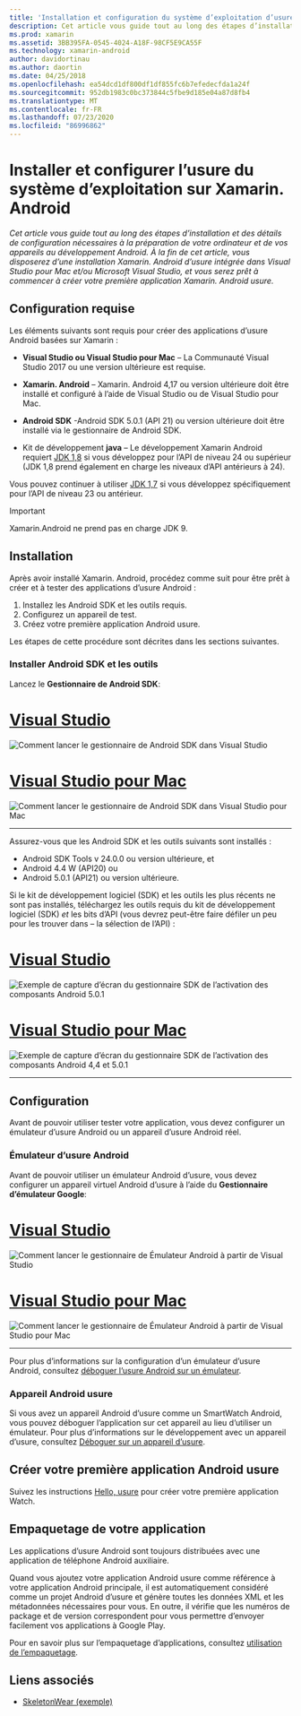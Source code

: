 ```yaml
---
title: 'Installation et configuration du système d’exploitation d’usure sur Xamarin. Android '
description: Cet article vous guide tout au long des étapes d’installation et des détails de configuration nécessaires à la préparation de votre ordinateur et de vos appareils au développement Android. À la fin de cet article, vous disposerez d’une installation Xamarin. Android d’usure intégrée dans Visual Studio pour Mac et/ou Microsoft Visual Studio, et vous serez prêt à commencer à créer votre première application Xamarin. Android usure.
ms.prod: xamarin
ms.assetid: 3BB395FA-0545-4024-A18F-98CF5E9CA55F
ms.technology: xamarin-android
author: davidortinau
ms.author: daortin
ms.date: 04/25/2018
ms.openlocfilehash: ea54dcd1df800df1df855fc6b7efedecfda1a24f
ms.sourcegitcommit: 952db1983c0bc373844c5fbe9d185e04a87d8fb4
ms.translationtype: MT
ms.contentlocale: fr-FR
ms.lasthandoff: 07/23/2020
ms.locfileid: "86996862"
---
```

# <a name="install-and-setup-wear-os-on-xamarinandroid"></a>Installer et configurer l’usure du système d’exploitation sur Xamarin. Android

_Cet article vous guide tout au long des étapes d’installation et des détails de configuration nécessaires à la préparation de votre ordinateur et de vos appareils au développement Android. À la fin de cet article, vous disposerez d’une installation Xamarin. Android d’usure intégrée dans Visual Studio pour Mac et/ou Microsoft Visual Studio, et vous serez prêt à commencer à créer votre première application Xamarin. Android usure._

## <a name="requirements"></a>Configuration requise

Les éléments suivants sont requis pour créer des applications d’usure Android basées sur Xamarin :

- **Visual Studio ou Visual Studio pour Mac** &ndash; La Communauté Visual Studio 2017 ou une version ultérieure est requise.

- **Xamarin. Android** &ndash; Xamarin. Android 4,17 ou version ultérieure doit être installé et configuré à l’aide de Visual Studio ou de Visual Studio pour Mac.

- **Android SDK** -Android SDK 5.0.1 (API 21) ou version ultérieure doit être installé via le gestionnaire de Android SDK.

- Kit de développement **java** &ndash; Le développement Xamarin Android requiert [JDK 1,8](https://www.oracle.com/technetwork/java/javase/downloads/jdk8-downloads-2133151.html) si vous développez pour l’API de niveau 24 ou supérieur (JDK 1,8 prend également en charge les niveaux d’API antérieurs à 24).

Vous pouvez continuer à utiliser [JDK 1,7](https://www.oracle.com/technetwork/java/javase/downloads/jdk7-downloads-1880260.html) si vous développez spécifiquement pour l’API de niveau 23 ou antérieur.

> [!IMPORTANT]
> Xamarin.Android ne prend pas en charge JDK 9.

## <a name="installation"></a>Installation

Après avoir installé Xamarin. Android, procédez comme suit pour être prêt à créer et à tester des applications d’usure Android :

1. Installez les Android SDK et les outils requis.
2. Configurez un appareil de test.
3. Créez votre première application Android usure.

Les étapes de cette procédure sont décrites dans les sections suivantes.

### <a name="install-android-sdk-and-tools"></a>Installer Android SDK et les outils

Lancez le **Gestionnaire de Android SDK**:

# <a name="visual-studio"></a>[Visual Studio](#tab/windows)

![Comment lancer le gestionnaire de Android SDK dans Visual Studio](installation-images/vs/sdk-menu.png)

# <a name="visual-studio-for-mac"></a>[Visual Studio pour Mac](#tab/macos)

![Comment lancer le gestionnaire de Android SDK dans Visual Studio pour Mac](installation-images/xs/sdk-menu.png)

-----

Assurez-vous que les Android SDK et les outils suivants sont installés :

- Android SDK Tools v 24.0.0 ou version ultérieure, et
- Android 4.4 W (API20) ou
- Android 5.0.1 (API21) ou version ultérieure.

Si le kit de développement logiciel (SDK) et les outils les plus récents ne sont pas installés, téléchargez les outils requis du kit de développement logiciel (SDK) *et* les bits d’API (vous devrez peut-être faire défiler un peu pour les trouver dans &ndash; la sélection de l’API) :

# <a name="visual-studio"></a>[Visual Studio](#tab/windows)

![Exemple de capture d’écran du gestionnaire SDK de l’activation des composants Android 5.0.1](installation-images/vs/sdk-select.png)

# <a name="visual-studio-for-mac"></a>[Visual Studio pour Mac](#tab/macos)

![Exemple de capture d’écran du gestionnaire SDK de l’activation des composants Android 4,4 et 5.0.1](installation-images/xs/sdk-select.png)

-----

## <a name="configuration"></a>Configuration

Avant de pouvoir utiliser tester votre application, vous devez configurer un émulateur d’usure Android ou un appareil d’usure Android réel.

### <a name="android-wear-emulator"></a>Émulateur d’usure Android

Avant de pouvoir utiliser un émulateur Android d’usure, vous devez configurer un appareil virtuel Android d’usure à l’aide du **Gestionnaire d’émulateur Google**:

# <a name="visual-studio"></a>[Visual Studio](#tab/windows)

![Comment lancer le gestionnaire de Émulateur Android à partir de Visual Studio](installation-images/vs/emulator-menu.png)

# <a name="visual-studio-for-mac"></a>[Visual Studio pour Mac](#tab/macos)

![Comment lancer le gestionnaire de Émulateur Android à partir de Visual Studio pour Mac](installation-images/xs/emulator-menu.png)

-----

Pour plus d’informations sur la configuration d’un émulateur d’usure Android, consultez [déboguer l’usure Android sur un émulateur](~/android/wear/deploy-test/debug-on-emulator.md).

### <a name="android-wear-device"></a>Appareil Android usure

Si vous avez un appareil Android d’usure comme un SmartWatch Android, vous pouvez déboguer l’application sur cet appareil au lieu d’utiliser un émulateur. Pour plus d’informations sur le développement avec un appareil d’usure, consultez [Déboguer sur un appareil d’usure](~/android/wear/deploy-test/debug-on-device.md).

## <a name="create-your-first-android-wear-app"></a>Créer votre première application Android usure

Suivez les instructions [Hello, usure](~/android/wear/get-started/hello-wear.md) pour créer votre première application Watch.

## <a name="packaging-your-app"></a>Empaquetage de votre application

Les applications d’usure Android sont toujours distribuées avec une application de téléphone Android auxiliaire.

Quand vous ajoutez votre application Android usure comme référence à votre application Android principale, il est automatiquement considéré comme un projet Android d’usure et génère toutes les données XML et les métadonnées nécessaires pour vous. En outre, il vérifie que les numéros de package et de version correspondent pour vous permettre d’envoyer facilement vos applications à Google Play.

Pour en savoir plus sur l’empaquetage d’applications, consultez [utilisation de l’empaquetage](~/android/wear/deploy-test/packaging.md).

## <a name="related-links"></a>Liens associés

- [SkeletonWear (exemple)](https://docs.microsoft.com/samples/xamarin/monodroid-samples/wear-skeletonwear)

